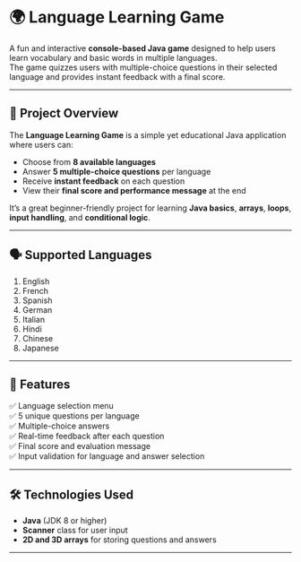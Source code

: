 # 🌍 Language Learning Game

A fun and interactive **console-based Java game** designed to help users learn vocabulary and basic words in multiple languages.  
The game quizzes users with multiple-choice questions in their selected language and provides instant feedback with a final score.

---

## 🎯 Project Overview

The **Language Learning Game** is a simple yet educational Java application where users can:
- Choose from **8 available languages**
- Answer **5 multiple-choice questions** per language
- Receive **instant feedback** on each question
- View their **final score and performance message** at the end

It’s a great beginner-friendly project for learning **Java basics**, **arrays**, **loops**, **input handling**, and **conditional logic**.

---

## 🗣️ Supported Languages

1. English  
2. French  
3. Spanish  
4. German  
5. Italian  
6. Hindi  
7. Chinese  
8. Japanese  

---

## 🧩 Features

✅ Language selection menu  
✅ 5 unique questions per language  
✅ Multiple-choice answers  
✅ Real-time feedback after each question  
✅ Final score and evaluation message  
✅ Input validation for language and answer selection  

---

## 🛠️ Technologies Used

- **Java** (JDK 8 or higher)
- **Scanner** class for user input
- **2D and 3D arrays** for storing questions and answers

---